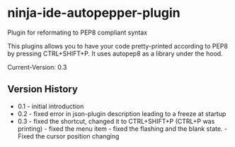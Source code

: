ninja-ide-autopepper-plugin
===========================

Plugin for reformating to PEP8 compliant syntax


This plugins allows you to have your code pretty-printed according to PEP8 by pressing CTRL+SHIFT+P.
It uses autopep8 as a library under the hood.


Current-Version: 0.3

Version History
---------------

* 0.1 - initial introduction
* 0.2 - fixed error in json-plugin description leading to a freeze at startup
* 0.3 - fixed the shortcut, changed it to CTRL+SHIFT+P (CTRL+P was printing)
      - fixed the menu item
      - fixed the flashing and the blank state.
      - Fixed the cursor position changing
